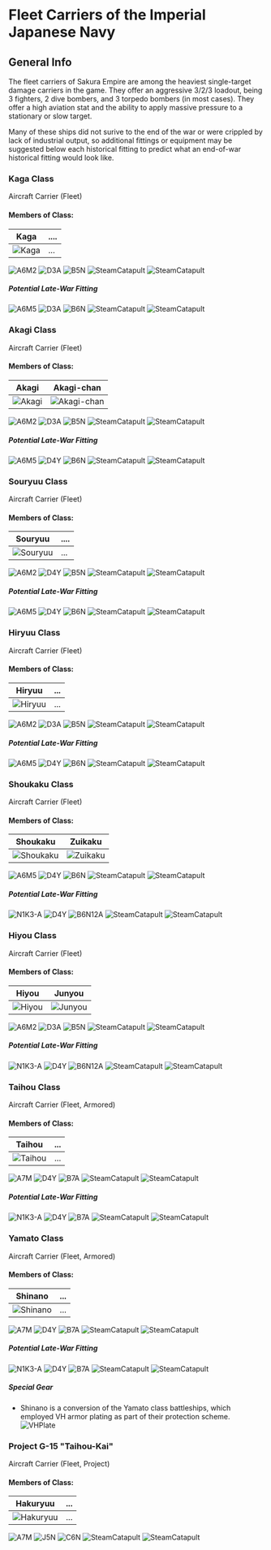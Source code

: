 # Fleet Carriers of the Imperial Japanese Navy

## General Info

The fleet carriers of Sakura Empire are among the heaviest single-target damage carriers in the game. They offer an aggressive 3/2/3 loadout, being 3 fighters, 2 dive bombers, and 3 torpedo bombers (in most cases). They offer a high aviation stat and the ability to apply massive pressure to a stationary or slow target.

Many of these ships did not surive to the end of the war or were crippled by lack of industrial output, so additional fittings or equipment may be suggested below each historical fitting to predict what an end-of-war historical fitting would look like.

### Kaga Class

Aircraft Carrier (Fleet)

#### Members of Class: <br/>
Kaga | ....
| ----- | ----- |
![Kaga](/Icons/Ship/SakuraEmpire/Kaga.png) |      ...        <br/>

![A6M2](/Icons/Equipment/Aircraft/Fighter/A6M2.png)
![D3A](/Icons/Equipment/Aircraft/Bomber/D3A.png)
![B5N](/Icons/Equipment/Aircraft/Torpedo/B5N.png)
![SteamCatapult](/Icons/Equipment/Auxiliary/SteamCatapult.png)
![SteamCatapult](/Icons/Equipment/Auxiliary/DropTank.png) <br/>

##### Potential Late-War Fitting

![A6M5](/Icons/Equipment/Aircraft/Fighter/A6M3M32.png)
![D3A](/Icons/Equipment/Aircraft/Bomber/D3AT99.png)
![B6N](/Icons/Equipment/Aircraft/Torpedo/B6N.png)
![SteamCatapult](/Icons/Equipment/Auxiliary/SteamCatapult.png)
![SteamCatapult](/Icons/Equipment/Auxiliary/DropTank.png) <br/>

### Akagi Class

Aircraft Carrier (Fleet)

#### Members of Class: <br/>
Akagi | Akagi-chan
| ----- | ----- |
![Akagi](/Icons/Ship/SakuraEmpire/Akagi.png) | ![Akagi-chan](/Icons/Ship/SakuraEmpire/Akagi-chan.png) |  <br/>

![A6M2](/Icons/Equipment/Aircraft/Fighter/A6M2.png)
![D3A](/Icons/Equipment/Aircraft/Bomber/D3AT99.png)
![B5N](/Icons/Equipment/Aircraft/Torpedo/B5N.png)
![SteamCatapult](/Icons/Equipment/Auxiliary/SteamCatapult.png)
![SteamCatapult](/Icons/Equipment/Auxiliary/DropTank.png) <br/>

##### Potential Late-War Fitting

![A6M5](/Icons/Equipment/Aircraft/Fighter/A6M3M32.png)
![D4Y](/Icons/Equipment/Aircraft/Bomber/D4Y.png)
![B6N](/Icons/Equipment/Aircraft/Torpedo/B6N.png)
![SteamCatapult](/Icons/Equipment/Auxiliary/SteamCatapult.png)
![SteamCatapult](/Icons/Equipment/Auxiliary/DropTank.png) <br/>

### Souryuu Class

Aircraft Carrier (Fleet)

#### Members of Class: <br/>
Souryuu | ....
| ----- | ----- |
![Souryuu](/Icons/Ship/SakuraEmpire/Souryuu.png) |      ...        <br/>

![A6M2](/Icons/Equipment/Aircraft/Fighter/A6M2.png)
![D4Y](/Icons/Equipment/Aircraft/Bomber/D4Y.png)
![B5N](/Icons/Equipment/Aircraft/Torpedo/B5N.png)
![SteamCatapult](/Icons/Equipment/Auxiliary/SteamCatapult.png)
![SteamCatapult](/Icons/Equipment/Auxiliary/DropTank.png) <br/>

##### Potential Late-War Fitting

![A6M5](/Icons/Equipment/Aircraft/Fighter/A6M3M32.png)
![D4Y](/Icons/Equipment/Aircraft/Bomber/D4Y.png)
![B6N](/Icons/Equipment/Aircraft/Torpedo/B6N.png)
![SteamCatapult](/Icons/Equipment/Auxiliary/SteamCatapult.png)
![SteamCatapult](/Icons/Equipment/Auxiliary/DropTank.png) <br/>

### Hiryuu Class

Aircraft Carrier (Fleet)

#### Members of Class: <br/>
Hiryuu | ...
| ----- | ----- |
![Hiryuu](/Icons/Ship/SakuraEmpire/Hiryuu.png) | ...  <br/>

![A6M2](/Icons/Equipment/Aircraft/Fighter/A6M2.png)
![D3A](/Icons/Equipment/Aircraft/Bomber/D3A.png)
![B5N](/Icons/Equipment/Aircraft/Torpedo/B5N.png)
![SteamCatapult](/Icons/Equipment/Auxiliary/SteamCatapult.png)
![SteamCatapult](/Icons/Equipment/Auxiliary/DropTank.png) <br/>

##### Potential Late-War Fitting

![A6M5](/Icons/Equipment/Aircraft/Fighter/A6M3M32.png)
![D4Y](/Icons/Equipment/Aircraft/Bomber/D4Y.png)
![B6N](/Icons/Equipment/Aircraft/Torpedo/B6N.png)
![SteamCatapult](/Icons/Equipment/Auxiliary/SteamCatapult.png)
![SteamCatapult](/Icons/Equipment/Auxiliary/DropTank.png) <br/>

### Shoukaku Class

Aircraft Carrier (Fleet)

#### Members of Class: <br/>
Shoukaku | Zuikaku
| ----- | ----- |
![Shoukaku](/Icons/Ship/SakuraEmpire/Shoukaku.png) | ![Zuikaku](/Icons/Ship/SakuraEmpire/Zuikaku.png) |  <br/>

![A6M5](/Icons/Equipment/Aircraft/Fighter/A6M5.png)
![D4Y](/Icons/Equipment/Aircraft/Bomber/D4Y.png)
![B6N](/Icons/Equipment/Aircraft/Torpedo/B6N.png)
![SteamCatapult](/Icons/Equipment/Auxiliary/SteamCatapult.png)
![SteamCatapult](/Icons/Equipment/Auxiliary/DropTank.png) <br/>

##### Potential Late-War Fitting

![N1K3-A](/Icons/Equipment/Aircraft/Fighter/N1K3-A.png)
![D4Y](/Icons/Equipment/Aircraft/Bomber/D4Y12A.png)
![B6N12A](/Icons/Equipment/Aircraft/Torpedo/B6N12A.png)
![SteamCatapult](/Icons/Equipment/Auxiliary/SteamCatapult.png)
![SteamCatapult](/Icons/Equipment/Auxiliary/DropTank.png) <br/>

### Hiyou Class

Aircraft Carrier (Fleet)

#### Members of Class: <br/>
Hiyou | Junyou
| ----- | ----- |
![Hiyou](/Icons/Ship/SakuraEmpire/Hiyou.png) | ![Junyou](/Icons/Ship/SakuraEmpire/Junyou.png) |  <br/>

![A6M2](/Icons/Equipment/Aircraft/Fighter/A6M5.png)
![D3A](/Icons/Equipment/Aircraft/Bomber/D3A.png)
![B5N](/Icons/Equipment/Aircraft/Torpedo/B5N.png)
![SteamCatapult](/Icons/Equipment/Auxiliary/SteamCatapult.png)
![SteamCatapult](/Icons/Equipment/Auxiliary/DropTank.png) <br/>

##### Potential Late-War Fitting

![N1K3-A](/Icons/Equipment/Aircraft/Fighter/N1K3-A.png)
![D4Y](/Icons/Equipment/Aircraft/Bomber/D4Y12A.png)
![B6N12A](/Icons/Equipment/Aircraft/Torpedo/B6N12A.png)
![SteamCatapult](/Icons/Equipment/Auxiliary/SteamCatapult.png)
![SteamCatapult](/Icons/Equipment/Auxiliary/DropTank.png) <br/>

### Taihou Class

Aircraft Carrier (Fleet, Armored)

#### Members of Class: <br/>
Taihou | ...
| ----- | ----- |
![Taihou](/Icons/Ship/SakuraEmpire/Taihou.png) | ...  <br/>

![A7M](/Icons/Equipment/Aircraft/Fighter/A7M.png)
![D4Y](/Icons/Equipment/Aircraft/Bomber/D4Y.png)
![B7A](/Icons/Equipment/Aircraft/Torpedo/B7A.png)
![SteamCatapult](/Icons/Equipment/Auxiliary/SteamCatapult.png)
![SteamCatapult](/Icons/Equipment/Auxiliary/DropTank.png) <br/>

##### Potential Late-War Fitting

![N1K3-A](/Icons/Equipment/Aircraft/Fighter/N1K3-A.png)
![D4Y](/Icons/Equipment/Aircraft/Bomber/D4Y12A.png)
![B7A](/Icons/Equipment/Aircraft/Torpedo/B7A.png)
![SteamCatapult](/Icons/Equipment/Auxiliary/SteamCatapult.png)
![SteamCatapult](/Icons/Equipment/Auxiliary/DropTank.png) <br/>

### Yamato Class

Aircraft Carrier (Fleet, Armored)
#### Members of Class: <br/>
Shinano | ...
| ----- | ----- |
![Shinano](/Icons/Ship/SakuraEmpire/Shinano.png) | ...  <br/>

![A7M](/Icons/Equipment/Aircraft/Fighter/A7M.png)
![D4Y](/Icons/Equipment/Aircraft/Bomber/D4Y.png)
![B7A](/Icons/Equipment/Aircraft/Torpedo/B7A.png)
![SteamCatapult](/Icons/Equipment/Auxiliary/SteamCatapult.png)
![SteamCatapult](/Icons/Equipment/Auxiliary/DropTank.png) <br/>

##### Potential Late-War Fitting

![N1K3-A](/Icons/Equipment/Aircraft/Fighter/N1K3-A.png)
![D4Y](/Icons/Equipment/Aircraft/Bomber/D4Y12A.png)
![B7A](/Icons/Equipment/Aircraft/Torpedo/B7A.png)
![SteamCatapult](/Icons/Equipment/Auxiliary/SteamCatapult.png)
![SteamCatapult](/Icons/Equipment/Auxiliary/DropTank.png) <br/>

##### Special Gear

* Shinano is a conversion of the Yamato class battleships, which employed VH armor plating as part of their protection scheme.<br/>
![VHPlate](/Icons/Equipment/Auxiliary/VHPlate.png) <br/>

### Project G-15 "Taihou-Kai"

Aircraft Carrier (Fleet, Project)
#### Members of Class: <br/>
Hakuryuu | ...
| ----- | ----- |
![Hakuryuu](/Icons/Ship/SakuraEmpire/Hakuryuu.png) | ...  <br/>

![A7M](/Icons/Equipment/Aircraft/Fighter/A7M.png)
![J5N](/Icons/Equipment/Aircraft/Bomber/J5N.png)
![C6N](/Icons/Equipment/Aircraft/Torpedo/C6N.png)
![SteamCatapult](/Icons/Equipment/Auxiliary/SteamCatapult.png)
![SteamCatapult](/Icons/Equipment/Auxiliary/DropTank.png) <br/>